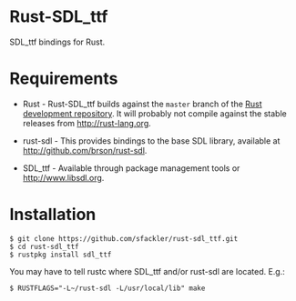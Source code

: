 # Rust-SDL_ttf
SDL_ttf bindings for Rust.

# Requirements

* Rust - Rust-SDL_ttf builds against the `master` branch of the [Rust
    development repository](http://github.com/mozilla/rust). It will probably
    not compile against the stable releases from http://rust-lang.org.

* rust-sdl - This provides bindings to the base SDL library, available at
    http://github.com/brson/rust-sdl.

* SDL_ttf - Available through package management tools or
    http://www.libsdl.org.

# Installation

    $ git clone https://github.com/sfackler/rust-sdl_ttf.git
    $ cd rust-sdl_ttf
    $ rustpkg install sdl_ttf

You may have to tell rustc where SDL_ttf and/or rust-sdl are located. E.g.:

    $ RUSTFLAGS="-L~/rust-sdl -L/usr/local/lib" make
